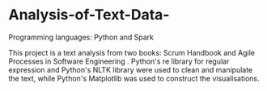 # Analysis-of-Text-Data-

Programming languages: Python and Spark

This project is a text analysis from two books: Scrum Handbook and Agile Processes in Software Engineering .  Python's re library for regular expression and Python's NLTK library were used to clean and manipulate the text, while Python's Matplotlib was used to construct the visualisations.
